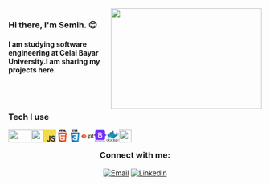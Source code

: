 <img src="https://media.giphy.com/media/bGgsc5mWoryfgKBx1u/giphy.gif?cid=ecf05e47qpupvgkwksk1lsif6k3m6eihnmouz07w6i09nbfu&ep=v1_gifs_search&rid=giphy.gif&ct=g" align="right" width="300" height="200">

### Hi there, I'm Semih. :blush:

#### I am studying software engineering at Celal Bayar University.I am sharing my projects here.

<br />
<br />

### Tech I use

<img align="left" src="https://miro.medium.com/v2/resize:fit:1400/1*_NVBTVdmjt3Qvq3CZOySXg.jpeg" width="45" height="25" />
<img align="left"  src="https://avatars.githubusercontent.com/u/9141961?s=200&v=4" width="25" height="25" />
<img align="left" src="https://raw.githubusercontent.com/github/explore/80688e429a7d4ef2fca1e82350fe8e3517d3494d/topics/javascript/javascript.png" width="25" height="25" />
<img align="left" src="https://raw.githubusercontent.com/devicons/devicon/master/icons/html5/html5-original-wordmark.svg" width="25" height="25" />
<img align="left" src="https://raw.githubusercontent.com/devicons/devicon/master/icons/css3/css3-original-wordmark.svg" width="25" height="25" />
<img align="left" src="https://raw.githubusercontent.com/github/explore/80688e429a7d4ef2fca1e82350fe8e3517d3494d/topics/git/git.png" width="25" height="25" />
<img align="left" src="https://raw.githubusercontent.com/devicons/devicon/master/icons/bootstrap/bootstrap-plain-wordmark.svg" width="25" height="25" />
<img align="left" src="https://raw.githubusercontent.com/devicons/devicon/master/icons/docker/docker-original-wordmark.svg" width="25" height="25" />
<img align="left" src="https://avatars.githubusercontent.com/u/426196?s=200&v=4" width="25" height="25" />

<br />

<h3 align="center">Connect with me:</h3>

<p align="center">
<a href="mailto:semiihgulboy@gmail.com"><img alt="Email" src="https://img.shields.io/badge/Email-semiihgulboy@gmail.com-blue?style=flat&logo=gmail"></a>
<a href="https://www.linkedin.com/in/semih-g%C3%BClboy-607b4b237/" target="_blank"><img alt="LinkedIn" src="https://img.shields.io/badge/LinkedIn-Semih Gülboy-blue?style=flat&logo=linkedin"></a>

</p>

